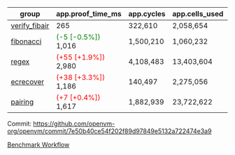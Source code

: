 | group | app.proof_time_ms | app.cycles | app.cells_used | leaf.proof_time_ms | leaf.cycles | leaf.cells_used |
| -- | -- | -- | -- | -- | -- | -- |
| [verify_fibair](https://github.com/openvm-org/openvm/blob/benchmark-results/benchmarks-pr/2066/verify_fibair-7e50b40ce54f202f89d97849e5132a722474e3a9.md) | 265 |  322,610 |  2,058,654 |- | - | - |
| [fibonacci](https://github.com/openvm-org/openvm/blob/benchmark-results/benchmarks-pr/2066/fibonacci-7e50b40ce54f202f89d97849e5132a722474e3a9.md) |<span style='color: green'>(-5 [-0.5%])</span> 1,016 |  1,500,210 |  1,060,232 |- | - | - |
| [regex](https://github.com/openvm-org/openvm/blob/benchmark-results/benchmarks-pr/2066/regex-7e50b40ce54f202f89d97849e5132a722474e3a9.md) |<span style='color: red'>(+55 [+1.9%])</span> 2,980 |  4,108,483 |  13,403,604 |- | - | - |
| [ecrecover](https://github.com/openvm-org/openvm/blob/benchmark-results/benchmarks-pr/2066/ecrecover-7e50b40ce54f202f89d97849e5132a722474e3a9.md) |<span style='color: red'>(+38 [+3.3%])</span> 1,186 |  140,497 |  2,275,056 |- | - | - |
| [pairing](https://github.com/openvm-org/openvm/blob/benchmark-results/benchmarks-pr/2066/pairing-7e50b40ce54f202f89d97849e5132a722474e3a9.md) |<span style='color: red'>(+7 [+0.4%])</span> 1,617 |  1,882,939 |  23,722,622 |- | - | - |


Commit: https://github.com/openvm-org/openvm/commit/7e50b40ce54f202f89d97849e5132a722474e3a9

[Benchmark Workflow](https://github.com/openvm-org/openvm/actions/runs/17279012533)
